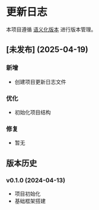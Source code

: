 # 更新日志

本项目遵循 [语义化版本](https://semver.org/lang/zh-CN/) 进行版本管理。

## [未发布] (2025-04-19)



### 新增
- 创建项目更新日志文件

### 优化
- 初始化项目结构

### 修复
- 暂无

## 版本历史

### v0.1.0 (2024-04-13)
- 项目初始化
- 基础框架搭建 